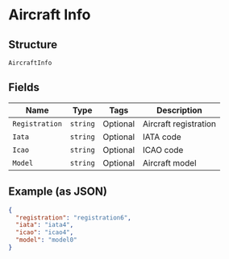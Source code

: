 
# Aircraft Info

## Structure

`AircraftInfo`

## Fields

| Name | Type | Tags | Description |
|  --- | --- | --- | --- |
| `Registration` | `string` | Optional | Aircraft registration |
| `Iata` | `string` | Optional | IATA code |
| `Icao` | `string` | Optional | ICAO code |
| `Model` | `string` | Optional | Aircraft model |

## Example (as JSON)

```json
{
  "registration": "registration6",
  "iata": "iata4",
  "icao": "icao4",
  "model": "model0"
}
```

